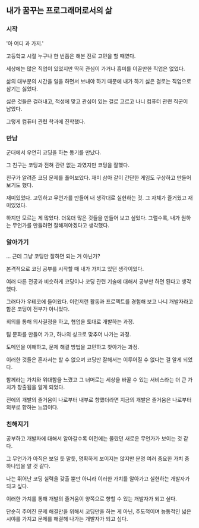 ## 내가 꿈꾸는 프로그래머로서의 삶

### 시작
'아 어디 과 가지.'

고등학교 시절 누구나 한 번쯤은 해본 진로 고민을 할 때였다.

세상에는 많은 직업이 있었지만 딱히 관심이 가거나 흥미를 이끌만한 직업은 없었다.

삶의 대부분의 시간을 일을 하면서 보내야 하기 때문에 내가 하기 싫은 걸로는 직업으로 삼기는 싫었다.

싫은 것들은 걸러내고, 적성에 맞고 관심이 있는 걸로 고르고 나니 컴퓨터 관련 직군이 남았다.

그렇게 컴퓨터 관련 학과에 진학했다.

### 만남
군대에서 우연히 코딩을 하는 동기를 만났다. 

그 친구는 코딩과 전혀 관련 없는 과였지만 코딩을 잘했다.

친구가 알려준 코딩 문제를 풀어보았다. 재미 삼아 같이 간단한 게임도 구상하고 만들어 보기도 했다.

재미있었다. 고민하고 무언가를 만들어 내 생각대로 실현하는 것. 그 자체가 즐거웠고 재미있었다.

하지만 모르는 게 많았다. 더욱더 많은 것들을 만들어 보고 싶었다. 그럴수록, 내가 원하는 무언가를 만들려면 잘해져야겠다고 생각했다.

### 알아가기
... 근데 그냥 코딩만 잘하면 되는 거 아닌가?

본격적으로 코딩 공부를 시작할 때 내가 가지고 있던 생각이었다.

여러 다른 전공과 비슷하게 코딩이나 코딩 관련 기술에 대해서 공부만 하면 된다고 생각했다.

그러다가 우테코에 들어왔다. 이런저런 활동과 프로젝트를 경험해 보고 나니 개발자라고 함은 코딩이 전부가 아니었다.

회의를 통해 의사결정을 하고, 협업을 토대로 개발하는 과정. 

팀 문화를 만들어 가고, 하나의 싱크로 맞추어 나가는 과정. 

도메인을 이해하고, 문제 해결 방법을 고민하고 찾아가는 과정.

이러한 것들은 혼자서는 할 수 없으며 코딩만 잘해서는 이루어질 수 없다는 걸 알게 되었다.

함께라는 가치와 위대함을 느꼈고 그 너머로는 세상을 바꿀 수 있는 서비스라는 더 큰 가치가 창출됨을 알게 되었다.

전에의 개발의 즐거움이 나로부터 내부로 향했더라면 지금의 개발은 즐거움은 나로부터 외부로 향하는 느낌이다.

### 친해지기
공부하고 개발자에 대해서 알아갈수록 이전에는 몰랐던 새로운 무언가가 보이는 것 같다.

그 무언가가 아직은 보일 듯 말듯, 명확하게 보이지는 않지만 분명 여러 중요한 가치 중 하나임을 알 것 같다.

나는 뛰어난 코딩 실력을 갖출 뿐만 아니라 이러한 가치를 알아가고 실현하는 개발자가 되고 싶다.

이러한 가치를 통해 개발의 즐거움이 양쪽으로 향할 수 있는 개발자가 되고 싶다.

단순히 주어진 문제 해결만을 위해서 코딩만을 하는 게 아닌, 주도적이며 능동적인 넓은 시야를 가지고 문제를 해결해 나가는 개발자가 되고 싶다.
